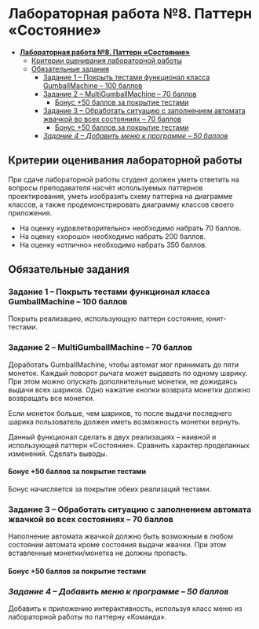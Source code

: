﻿# **Лабораторная работа №8. Паттерн «Состояние»**

- [**Лабораторная работа №8. Паттерн «Состояние»**](#лабораторная-работа-8-паттерн-состояние)
  - [Критерии оценивания лабораторной работы](#критерии-оценивания-лабораторной-работы)
  - [Обязательные задания](#обязательные-задания)
    - [Задание 1 – Покрыть тестами функционал класса GumballMachine – 100 баллов](#задание-1--покрыть-тестами-функционал-класса-gumballmachine--100-баллов)
    - [Задание 2 – MultiGumballMachine – 70 баллов](#задание-2--multigumballmachine--70-баллов)
      - [Бонус +50 баллов за покрытие тестами](#бонус-50-баллов-за-покрытие-тестами)
    - [Задание 3 – Обработать ситуацию с заполнением автомата жвачкой во всех состояниях – 70 баллов](#задание-3--обработать-ситуацию-с-заполнением-автомата-жвачкой-во-всех-состояниях--70-баллов)
      - [Бонус +50 баллов за покрытие тестами](#бонус-50-баллов-за-покрытие-тестами-1)
    - [*Задание 4 – Добавить меню к программе – 50 баллов*](#задание-4--добавить-меню-к-программе--50-баллов)

## Критерии оценивания лабораторной работы

При сдаче лабораторной работы студент должен уметь ответить на вопросы преподавателя насчёт используемых паттернов проектирования, уметь изобразить схему паттерна на диаграмме классов, а также продемонстрировать диаграмму классов своего приложения.

- На оценку «удовлетворительно» необходимо набрать 70 баллов.
- На оценку «хорошо» необходимо набрать 200 баллов.
- На оценку «отлично» необходимо набрать 350 баллов.

## Обязательные задания

### Задание 1 – Покрыть тестами функционал класса GumballMachine – 100 баллов

Покрыть реализацию, использующую паттерн состояние, юнит-тестами.

### Задание 2 – MultiGumballMachine – 70 баллов

Доработать GumballMachine, чтобы автомат мог принимать до пяти монеток. Каждый поворот рычага может выдавать по одному шарику. При этом можно опускать дополнительные монетки, не дожидаясь выдачи всех шариков. Одно нажатие кнопки возврата монетки должно возвращать все монетки.

Если монеток больше, чем шариков, то после выдачи последнего шарика пользователь должен иметь возможность монетки вернуть.

Данный функционал сделать в двух реализациях – наивной и использующей паттерн «Состояние». Сравнить характер проделанных изменений. Сделать выводы.

#### Бонус +50 баллов за покрытие тестами

Бонус начисляется за покрытие обеих реализаций тестами.

### Задание 3 – Обработать ситуацию с заполнением автомата жвачкой во всех состояниях – 70 баллов

Наполнение автомата жвачкой должно быть возможным в любом состоянии автомата кроме состояния выдачи жвачки. При этом вставленные монетки/монетка не должны пропасть.

#### Бонус +50 баллов за покрытие тестами

### *Задание 4 – Добавить меню к программе – 50 баллов*

Добавить к приложению интерактивность, используя класс меню из лабораторной работы по паттерну «Команда».
